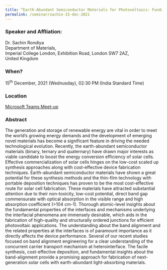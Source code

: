 ```yaml
---
title: “Earth-Abundant Semiconductor Materials for Photovoltaics: Fundamental Insights and Future Opportunities (15/12/21)"
permalink: /seminar/sachin-15-dec-2021
---
```

### Speaker and Affliation:
Dr. Sachin Rondiya<br>
Department of Materials,<br>
Imperial College London, Exhibition Road, London SW7 2AZ,<br>
United Kingdom

### When?
15<sup>th</sup> December, 2021 (Wednusday), 02:30 PM (India Standard Time)

### Location
<a href="https://teams.microsoft.com/l/meetup-join/19%3ameeting_NTdjZDk5ZmQtYzQ1YS00Zjk0LWI0Y2YtYTMxYWE3OTJjYzJm%40thread.v2/0?context=%7b%22Tid%22%3a%226f15cd97-f6a7-41e3-b2c5-ad4193976476%22%2c%22Oid%22%3a%220adae817-f942-4c15-8bde-73332579a6ee%22%7d" target="_blank">Microsoft Teams Meet-up</a>

### Abstract
The generation and storage of renewable energy are vital in order to meet the world’s growing energy demands and the development of emerging novel materials has become a significant feature in driving the needed technological evolution. Recently, the earth-abundant semiconductor materials (binary, ternary and quaternary) have drawn major interests as viable candidate to boost the energy conversion efficiency of solar cells. Effective commercialization of solar cells hinges on the low-cost scaled up synthesis approaches along with cost-effective device fabrication techniques. Earth-abundant semiconductor materials have shown a great potential for these synthesis methods and the thin-film technology with portable deposition techniques has proven to be the most cost-effective route for solar cell fabrication. These materials have attracted substantial attention due to their non-toxicity, low-cost potential, direct band gap commensurate with optical absorption in the visible range and high absorption coefficient (>104 cm-1). Thorough atomic-level insights about the fundamental properties of the interfaces and mechanisms underlying the interfacial phenomena are immensely desirable, which aids in the fabrication of high-quality and structurally ordered junctions for efficient photovoltaic applications. The understanding about the band alignment and the related properties at the interfaces is of paramount importance as it directly affects the device performance. Several of our recent studies focused on band alignment engineering for a clear understanding of the concurrent carrier transport mechanism at heterointerface. The facile synthesis, cost-effective deposition, and fundamental insights about the band-alignment provide a promising approach for fabrication of next-generation solar cells with earth-abundant light-absorbing materials.
 

